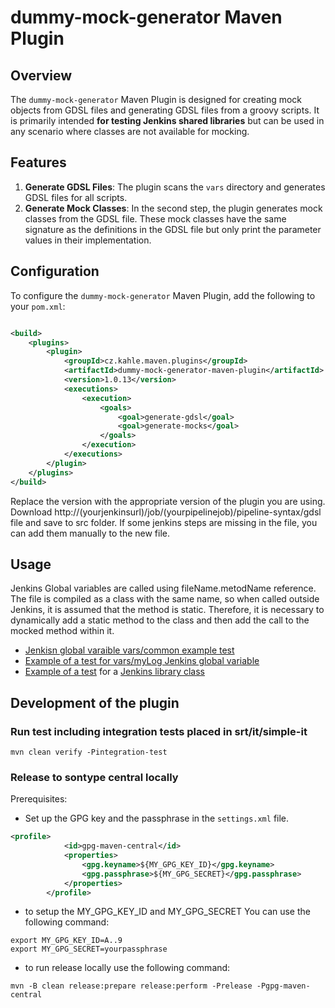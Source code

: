 # dummy-mock-generator Maven Plugin

## Overview

The `dummy-mock-generator` Maven Plugin is designed for creating mock objects from GDSL files and generating GDSL files
from a groovy scripts. It is primarily intended **for testing Jenkins shared libraries** but can be used in any scenario
where classes are not available for mocking.

## Features

1. **Generate GDSL Files**: The plugin scans the `vars` directory and generates GDSL files for all scripts.
2. **Generate Mock Classes**: In the second step, the plugin generates mock classes from the GDSL file. These mock
   classes have the same signature as the definitions in the GDSL file but only print the parameter values in their
   implementation.

## Configuration

To configure the `dummy-mock-generator` Maven Plugin, add the following to your `pom.xml`:

```xml

<build>
    <plugins>
        <plugin>
            <groupId>cz.kahle.maven.plugins</groupId>
            <artifactId>dummy-mock-generator-maven-plugin</artifactId>
            <version>1.0.13</version>
            <executions>
                <execution>
                    <goals>
                        <goal>generate-gdsl</goal>
                        <goal>generate-mocks</goal>
                    </goals>
                </execution>
            </executions>
        </plugin>
    </plugins>
</build>
```

Replace the version with the appropriate version of the plugin you are using.
Download http://(yourjenkinsurl)/job/(yourpipelinejob)/pipeline-syntax/gdsl file and save to src folder.
If some jenkins steps are missing in the file, you can add them manually to the new file.

## Usage

Jenkins Global variables are called using fileName.metodName reference. The file is compiled as a class with the same
name, so when called outside Jenkins, it is assumed that the method is static. Therefore, it is necessary to dynamically
add a static method to the class and then add the call to the mocked method within it.

- [Jenkisn global varaible vars/common example test](src/it/simple-it/test/groovy/CommonSpec.groovy)
- [Example of a test for vars/myLog Jenkins global variable](src/it/simple-it/test/groovy/MyLogSpec.groovy) 
- [Example of a test](src/it/simple-it/test/groovy/org/example/jobs/it/Job1Spec.groovy) for a  [Jenkins library class](https://www.jenkins.io/doc/book/pipeline/shared-libraries/#accessing-steps)


## Development of the plugin
### Run test including integration tests placed in srt/it/simple-it
```shell
mvn clean verify -Pintegration-test
```
### Release to sontype central locally

Prerequisites:

- Set up the GPG key and the passphrase in the `settings.xml` file.

```settings.xml
<profile>
            <id>gpg-maven-central</id>
            <properties>
                <gpg.keyname>${MY_GPG_KEY_ID}</gpg.keyname>
                <gpg.passphrase>${MY_GPG_SECRET}</gpg.passphrase>
            </properties>
        </profile>
```

- to setup the MY_GPG_KEY_ID and MY_GPG_SECRET You can use the following command:
 ```shell
export MY_GPG_KEY_ID=A..9
export MY_GPG_SECRET=yourpassphrase

```
- to run release  locally use the following command:
```shell
mvn -B clean release:prepare release:perform -Prelease -Pgpg-maven-central
```

